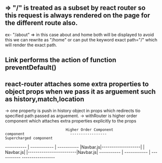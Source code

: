 ## <Route path = "/"> => "/" is treated as a subset by react router so this request is always rendered on the page for the different route also.
ex- "/about" => in this case about and home both will be displayed 
to avoid this we can rewrite as "/home" or can put the keyword exact path="/"  which will render the exact path.

## Link performs the action of function preventDefault()
## react-router attaches some extra properties to object props when we pass it as arguement such as history,match,location
-> one property is push in history object in props which redirects tio specified path passed as arguement.
-> withRouter is higher order component which attaches  extra properties explicitly to the props 

                                Higher Order Component
    component                     -----------------                     Supercharged component
   -----------                    |  ------------ |                         -----------
   |Navbar.js|--------------------|  | Navbar.js| |-------------------------|Navbar.js|
   -----------                    |  ------------ |                         -----------
                                  -----------------


                                
